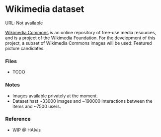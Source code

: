# Wikimedia dataset

URL: Not available

[Wikimedia Commons](https://commons.wikimedia.org/wiki/Main_Page) is an online repository of free-use media resources, and is a project of the Wikimedia Foundation. For the development of this project, a subset of Wikimedia Commons images will be used: Featured picture candidates.

### Files

* TODO

### Notes

* Images available privately at the moment.
* Dataset hast ~33000 images and ~190000 interactions between the items and ~7500 users.

### Reference

* WIP @ HAIvis